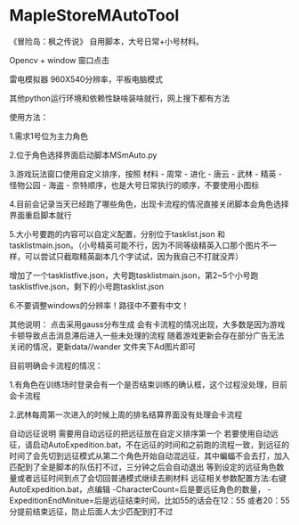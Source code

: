# MapleStoreMAutoTool
《冒险岛：枫之传说》 自用脚本，大号日常+小号材料。

Opencv + window 窗口点击

雷电模拟器 960X540分辨率，平板电脑模式

其他python运行环境和依赖性缺啥装啥就行，网上搜下都有方法

使用方法：

1.需求1号位为主力角色

2.位于角色选择界面启动脚本MSmAuto.py

3.游戏玩法窗口使用自定义排序，按照 材料 - 周常 - 进化 - 唐云 - 武林 - 精英 - 怪物公园 - 海盗 - 奈特顺序，也是大号日常执行的顺序，不要使用小图标

4.目前会记录当天已经跑了哪些角色，出现卡流程的情况直接关闭脚本会角色选择界面重启脚本就行

5.大小号要跑的内容可以自定义配置，分别位于tasklist.json 和tasklistmain.json。（小号精英可能不行，因为不同等级精英入口那个图片不一样，可以尝试只截取精英副本几个字试试，因为我自己不打就没弄）

增加了一个tasklistfive.json，大号跑tasklistmain.json，第2~5个小号跑tasklistfive.json，剩下的小号跑tasklist.json

6.不要调整windows的分辨率！路径中不要有中文！


其他说明：
点击采用gauss分布生成
会有卡流程的情况出现，大多数是因为游戏卡顿导致点击消息滞后进入一些未处理的流程
随着游戏更新会存在部分广告无法关闭的情况，更新data//wander 文件夹下Ad图片即可

目前明确会卡流程的情况：

1.有角色在训练场时登录会有一个是否结束训练的确认框，这个过程没处理，目前会卡流程

2.武林每周第一次进入的时候上周的排名结算界面没有处理会卡流程


自动远征说明
需要用自动远征的把远征放在自定义排序第一个
若要使用自动远征，请启动AutoExpedition.bat，不在远征的时间和之前跑的流程一致，到远征的时间了会先切到远征模式从第二个角色开始自动混远征，其中蝙蝠不会去打，加入匹配到了全是脚本的队伍打不过，三分钟之后会自动退出
等到设定的远征角色数量或者远征时间到点了会切回普通模式继续去刷材料
远征相关参数配置方法:右键AutoExpedition.bat，点编辑
-CharacterCount=后是要远征角色的数量，
-ExpeditionEndMinitue=后是远征结束时间，比如55的话会在12：55 或者20：55分提前结束远征，防止后面人太少匹配到打不过